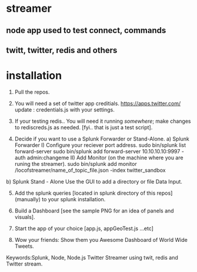 # streamer
## node app used to test connect, commands
## twitt, twitter, redis and others

# installation
1) Pull the repos.

2) You will need a set of twitter app creditials. https://apps.twitter.com/
update : credentials.js with your settings. 

3) If your testing redis.. You will need it running *somewhere*; make changes
to rediscreds.js as needed. [fyi.. that is just a test script].

4) Decide if you want to use a Splunk Forwarder or Stand-Alone.
  a) Splunk Forwarder
    I)  Configure your reciever port address.
        sudo bin/splunk list forward-server
        sudo bin/splunk add forward-server 10.10.10.10:9997 -auth admin:changeme 
    II) Add Monitor (on the machine where you are runing the streamer).
        sudo bin/splunk add monitor /locofstreamer/name_of_topic_file.json -index twitter_sandbox
  
  b) Splunk Stand - Alone
    Use the GUI to add a directory or file Data Input.
 
5) Add the splunk queries [located in splunk directory of this repos] (manually) to your splunk installation.

6) Build a Dashboard [see the sample PNG for an idea of panels and visuals].

7) Start the app of your choice [app.js, appGeoTest.js ...etc]

9) Wow your friends: Show them you Awesome Dashboard of World Wide Tweets.

Keywords:Splunk, Node, Node.js Twitter Streamer using twit, redis and Twitter stream.
